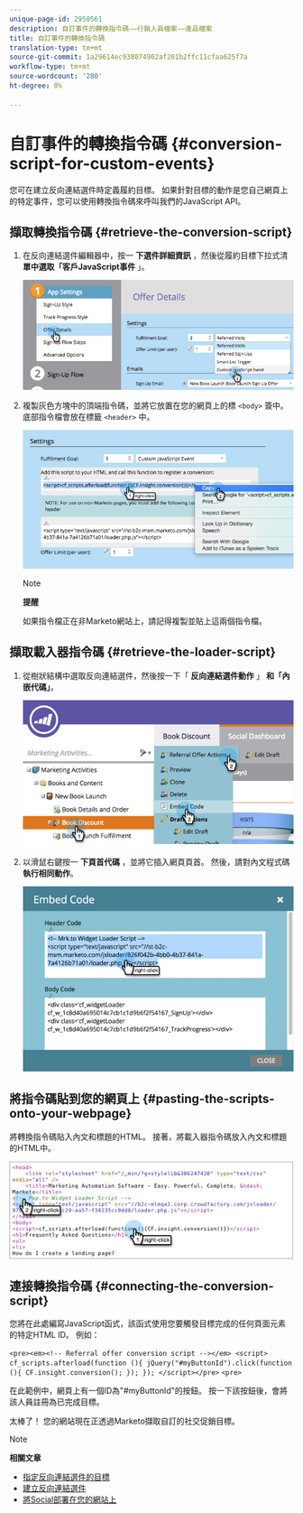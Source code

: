 ```yaml
---
unique-page-id: 2950561
description: 自訂事件的轉換指令碼——行銷人員檔案——產品檔案
title: 自訂事件的轉換指令碼
translation-type: tm+mt
source-git-commit: 1a29614ec938074902af201b2ffc11cfaa625f7a
workflow-type: tm+mt
source-wordcount: '280'
ht-degree: 0%

---
```



# 自訂事件的轉換指令碼 {#conversion-script-for-custom-events}

您可在建立反向連結選件時定義履約目標。 如果針對目標的動作是您自己網頁上的特定事件，您可以使用轉換指令碼來呼叫我們的JavaScript API。

## 擷取轉換指令碼 {#retrieve-the-conversion-script}

1. 在反向連結選件編輯器中，按一 **下選件詳細資訊** ，然後從履約目標下拉式清 **單中選取「客戶JavaScript事件** 」。

   ![](assets/image2015-4-20-17-3a22-3a15.png)

1. 複製灰色方塊中的頂端指令碼，並將它放置在您的網頁上的標 `<body>` 簽中。 底部指令檔會放在標籤 `<header>` 中。

   ![](assets/image2015-4-20-17-3a29-3a7.png)

   >[!NOTE]
   >
   >**提醒**
   >
   >
   >如果指令檔正在非Marketo網站上，請記得複製並貼上這兩個指令檔。

## 擷取載入器指令碼 {#retrieve-the-loader-script}

1. 從樹狀結構中選取反向連結選件，然後按一下「 **反向連結選件動作** 」 **和「內嵌代碼」**。

   ![](assets/image2015-4-20-17-3a34-3a46.png)

1. 以滑鼠右鍵按一 **下頁首代碼** ，並將它插入網頁頁首。 然後，請對內文程式碼 **執行相同動作**。

   ![](assets/image2015-4-20-20-3a49-3a19.png)

## 將指令碼貼到您的網頁上 {#pasting-the-scripts-onto-your-webpage}

將轉換指令碼貼入內文和標題的HTML。 接著，將載入器指令碼放入內文和標題的HTML中。

![](assets/image2015-4-20-21-3a0-3a16.png)

## 連接轉換指令碼 {#connecting-the-conversion-script}

您將在此處編寫JavaScript函式，該函式使用您要觸發目標完成的任何頁面元素的特定HTML ID。 例如：

`<pre><em><!-- Referral offer conversion script --></em> <script> cf_scripts.afterload(function (){ jQuery("#myButtonId").click(function (){ CF.insight.conversion(); }); }); </script></pre>` `<pre>`

在此範例中，網頁上有一個ID為&quot;#myButtonId&quot;的按鈕。 按一下該按鈕後，會將該人員註冊為已完成目標。

太棒了！ 您的網站現在正透過Marketo擷取自訂的社交促銷目標。

>[!NOTE]
>
>**相關文章**
>
>* [指定反向連結選件的目標](../../../../product-docs/demand-generation/social/referral-offers/specify-goal-for-referral-offer.md)
>* [建立反向連結選件](../../../../product-docs/demand-generation/social/referral-offers/create-a-referral-offer.md)
>* [將Social部署在您的網站上](deploy-social-on-your-website.md)

